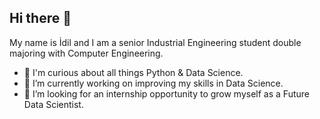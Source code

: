 ## Hi there 👋

My name is İdil and I am a senior Industrial Engineering student double majoring with Computer Engineering.
- 🤔 I'm curious about all things Python & Data Science.
- 🔭 I’m currently working on improving my skills in Data Science.
- 👯 I’m looking for an internship opportunity to grow myself as a Future Data Scientist.
<!--
**idilissever/idilissever** is a ✨ _special_ ✨ repository because its `README.md` (this file) appears on your GitHub profile.

Here are some ideas to get you started:

- 🔭 I’m currently working on ...
- 🌱 I’m currently learning ...
- 👯 I’m looking to collaborate on ...
- 🤔 I’m looking for help with ...
- 💬 Ask me about ...
- 📫 How to reach me: ...
- 😄 Pronouns: ...
- ⚡ Fun fact: ...
-->
